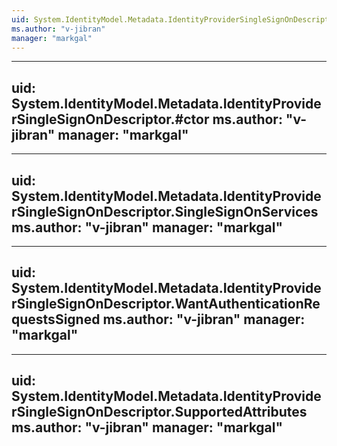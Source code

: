 ```yaml
---
uid: System.IdentityModel.Metadata.IdentityProviderSingleSignOnDescriptor
ms.author: "v-jibran"
manager: "markgal"
---
```


---
uid: System.IdentityModel.Metadata.IdentityProviderSingleSignOnDescriptor.#ctor
ms.author: "v-jibran"
manager: "markgal"
---

---
uid: System.IdentityModel.Metadata.IdentityProviderSingleSignOnDescriptor.SingleSignOnServices
ms.author: "v-jibran"
manager: "markgal"
---

---
uid: System.IdentityModel.Metadata.IdentityProviderSingleSignOnDescriptor.WantAuthenticationRequestsSigned
ms.author: "v-jibran"
manager: "markgal"
---

---
uid: System.IdentityModel.Metadata.IdentityProviderSingleSignOnDescriptor.SupportedAttributes
ms.author: "v-jibran"
manager: "markgal"
---
